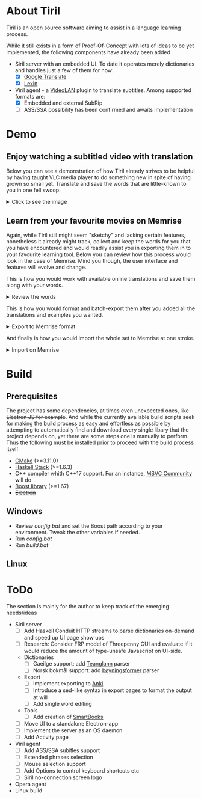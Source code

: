 # About Tiril
Tiril is an open source software aiming to assist in a language learning process.

While it still exists in a form of Proof-Of-Concept with lots of ideas to be yet implemented, the following components have already been added
* Siril server with an embedded UI. To date it operates merely dictionaries and handles just a few of them for now:
  * [x] [Google Translate](https://translate.google.com)
  * [x] [Lexin](http://lexin.udir.no)
* Viril agent - a [VideoLAN](https://github.com/videolan) plugin to translate subtitles. Among supported formats are:
  * [x] Embedded and external SubRip 
  * [ ] ASS/SSA possibility has been confirmed and awaits implementation

# Demo  

## Enjoy watching a subtitled video with translation

Below you can see a demonstration of how Tiril already strives to be helpful by having taught VLC media player to do something new in spite of having grown so small yet. Translate and save the words that are little-known to you in one fell swoop.

<details>
 <summary>Click to see the image</summary>
  
![alt text](https://github.com/erithion/tiril/raw/master/doc/tiril.gif "VideoLAN demo")
</details>

## Learn from your favourite movies on Memrise

Again, while Tiril still might seem "sketchy" and lacking certain features, nonetheless it already might track, collect and keep the words for you that you have encountered and would readily assist you in exporting them in to your favourite learning tool. Below you can review how this process would look in the case of Memrise. Mind you though, the user interface and features will evolve and change.

This is how you would work with available online translations and save them along with your words.
<details>
 <summary>Review the words</summary>
  
![alt text](https://github.com/erithion/tiril/raw/master/doc/tiril.view.gif "View demo")
</details>


This is how you would format and batch-export them after you added all the translations and examples you wanted.
<details>
 <summary>Export to Memrise format</summary>
  
![alt text](https://github.com/erithion/tiril/raw/master/doc/tiril.export.memrise.gif "Memrise export demo")
</details>


And finally is how you would import the whole set to Memrise at one stroke.
<details>
 <summary>Import on Memrise</summary>
  
![alt text](https://github.com/erithion/tiril/raw/master/doc/tiril.export.memrise.second.gif "Memrise import demo")
</details>

# Build
## Prerequisites
The project has some dependencies, at times even unexpected ones, ~~like Electron JS for example~~. And while the currently available build scripts seek for making the build process as easy and effortless as possible by attempting to automatically find and download every single libary that the project depends on, yet there are some steps one is manually to perform. Thus the following must be installed prior to proceed with the build process itself

* [CMake](https://cmake.org/download/) (>=3.11.0)
* [Haskell Stack](https://docs.haskellstack.org/en/stable/README/) (>=1.6.3)
* C++ compiler whith C++17 support. For an instance, [MSVC Community](https://www.visualstudio.com/free-developer-offers/) will do
* [Boost library](https://www.boost.org/users/download/) (>=1.67)
* ~~[Electron](https://electronjs.org)~~

## Windows
* Review *config.bat* and set the Boost path according to your environment. Tweak the other variables if needed.  
* Run *config.bat*
* Run *build.bat*

## Linux

# ToDo
The section is mainly for the author to keep track of the emerging needs/ideas

* Siril server
  * [ ] Add Haskell Conduit HTTP streams to parse dictionaries on-demand and speed up UI page show ups
  * [ ] Research: Consider FRP model of Threepenny GUI and evaluate if it would  reduce the amount of type-unsafe Javascript on UI-side.
  * Dictionaries
    * [ ] Gaeilge support: add [Teanglann](https://www.teanglann.ie/) parser
    * [ ] Norsk bokmål support: add [bøyningsformer](http://inger.uib.no/perl/search/search.cgi?appid=72&tabid=1106) parser
  * Export
    * [ ] Implement exporting to [Anki](https://apps.ankiweb.net)
    * [ ] Introduce a sed-like syntax in export pages to format the output at will
    * [ ] Add single word editing
  * Tools
    * [ ] Add creation of [SmartBooks](https://play.google.com/store/apps/details?id=com.kursx.smartbook&hl=en)
  * [ ] Move UI to a standalone Electron-app
  * [ ] Implement the server as an OS daemon
  * [ ] Add Activity page
* Viril agent
  * [ ] Add ASS/SSA subitles support
  * [ ] Extended phrases selection
  * [ ] Mouse selection support
  * [ ] Add Options to control keyboard shortcuts etc
  * [ ] Siril no-connection screen logo
* Opera agent
* Linux build  
